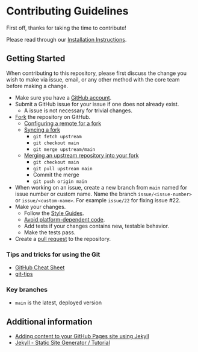 # Contributing Guidelines

First off, thanks for taking the time to contribute!

Please read through our [Installation Instructions](INSTALL.md).

## Getting Started

When contributing to this repository, please first discuss the change you wish to make via issue, email, or any other method with the core team before making a change.

- Make sure you have a [GitHub account](https://github.com/login).
- Submit a GitHub issue for your issue if one does not already exist.
  - A issue is not necessary for trivial changes.
- [Fork](https://help.github.com/en/articles/working-with-forks) the repository on GitHub.
    - [Configuring a remote for a fork](https://help.github.com/en/github/collaborating-with-issues-and-pull-requests/configuring-a-remote-for-a-fork)
    - [Syncing a fork](https://help.github.com/en/github/collaborating-with-issues-and-pull-requests/syncing-a-fork)
      - `git fetch upstream`
      - `git checkout main`
      - `git merge upstream/main`
    - [Merging an upstream repository into your fork](https://help.github.com/en/github/collaborating-with-issues-and-pull-requests/merging-an-upstream-repository-into-your-fork)
      - `git checkout main`
      - `git pull upstream main`
      - Commit the merge
      - `git push origin main`
- When working on an issue, create a new branch from `main` named for issue number or custom name. Name the branch `issue/<issue-number>` or `issue/<custom-name>`. For example `issue/22` for fixing issue #22.
- Make your changes.
  - Follow the [Style Guides](#style-guides).
  - [Avoid platform-dependent code](https://flight-manual.atom.io/hacking-atom/sections/cross-platform-compatibility/).
  - Add tests if your changes contains new, testable behavior.
  - Make the tests pass.
- Create a [pull request](https://help.github.com/en/articles/creating-a-pull-request-from-a-fork) to the repository.

### Tips and tricks for using the Git

- [GitHub Cheat Sheet](https://github.com/tiimgreen/github-cheat-sheet)
- [git-tips](https://github.com/git-tips/tips)

### Key branches

- `main` is the latest, deployed version

## Additional information

- [Adding content to your GitHub Pages site using Jekyll](https://help.github.com/en/articles/adding-content-to-your-github-pages-site-using-jekyll)
- [Jekyll - Static Site Generator / Tutorial](https://www.youtube.com/playlist?list=PLLAZ4kZ9dFpOPV5C5Ay0pHaa0RJFhcmcB)
